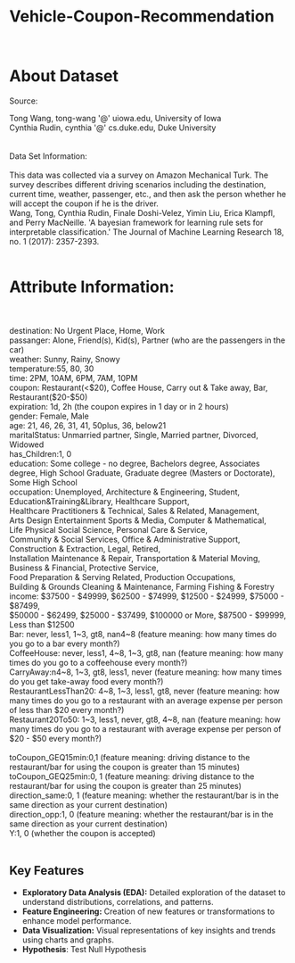 # Vehicle-Coupon-Recommendation<br><br>
# About Dataset
Source:

Tong Wang, tong-wang '@' uiowa.edu, University of Iowa<br>
Cynthia Rudin, cynthia '@' cs.duke.edu, Duke University<br>
<br><br>
Data Set Information:
<br><br>
This data was collected via a survey on Amazon Mechanical Turk. The survey describes different driving scenarios including the destination, current time, weather, passenger, etc., and then ask the person whether he will accept the coupon if he is the driver. <br>
Wang, Tong, Cynthia Rudin, Finale Doshi-Velez, Yimin Liu, Erica Klampfl, and Perry MacNeille. 'A bayesian framework for learning rule sets for interpretable classification.' The Journal of Machine Learning Research 18, no. 1 (2017): 2357-2393.
<br><br>
# Attribute Information:
<br><br>
destination: No Urgent Place, Home, Work<br>
passanger: Alone, Friend(s), Kid(s), Partner (who are the passengers in the car)<br>
weather: Sunny, Rainy, Snowy<br>
temperature:55, 80, 30<br>
time: 2PM, 10AM, 6PM, 7AM, 10PM<br>
coupon: Restaurant(<$20), Coffee House, Carry out & Take away, Bar, Restaurant($20-$50)<br>
expiration: 1d, 2h (the coupon expires in 1 day or in 2 hours)<br>
gender: Female, Male<br>
age: 21, 46, 26, 31, 41, 50plus, 36, below21<br>
maritalStatus: Unmarried partner, Single, Married partner, Divorced, Widowed<br>
has_Children:1, 0<br>
education: Some college - no degree, Bachelors degree, Associates degree, High School Graduate, Graduate degree (Masters or Doctorate), Some High School<br>
occupation: Unemployed, Architecture & Engineering, Student,<br>
Education&Training&Library, Healthcare Support,<br>
Healthcare Practitioners & Technical, Sales & Related, Management,<br>
Arts Design Entertainment Sports & Media, Computer & Mathematical,<br>
Life Physical Social Science, Personal Care & Service,<br>
Community & Social Services, Office & Administrative Support,<br>
Construction & Extraction, Legal, Retired,<br>
Installation Maintenance & Repair, Transportation & Material Moving,<br>
Business & Financial, Protective Service,<br>
Food Preparation & Serving Related, Production Occupations,<br>
Building & Grounds Cleaning & Maintenance, Farming Fishing & Forestry<br>
income: $37500 - $49999, $62500 - $74999, $12500 - $24999, $75000 - $87499,<br>
$50000 - $62499, $25000 - $37499, $100000 or More, $87500 - $99999, Less than $12500<br>
Bar: never, less1, 1~3, gt8, nan4~8 (feature meaning: how many times do you go to a bar every month?)<br>
CoffeeHouse: never, less1, 4~8, 1~3, gt8, nan (feature meaning: how many times do you go to a coffeehouse every month?)<br>
CarryAway:n4~8, 1~3, gt8, less1, never (feature meaning: how many times do you get take-away food every month?)<br>
RestaurantLessThan20: 4~8, 1~3, less1, gt8, never (feature meaning: how many times do you go to a restaurant with an average expense per person of less than $20 every month?)<br>
Restaurant20To50: 1~3, less1, never, gt8, 4~8, nan (feature meaning: how many times do you go to a restaurant with average expense per person of $20 - $50 every month?)<br><br>
toCoupon_GEQ15min:0,1 (feature meaning: driving distance to the restaurant/bar for using the coupon is greater than 15 minutes)<br>
toCoupon_GEQ25min:0, 1 (feature meaning: driving distance to the restaurant/bar for using the coupon is greater than 25 minutes)<br>
direction_same:0, 1 (feature meaning: whether the restaurant/bar is in the same direction as your current destination)<br>
direction_opp:1, 0 (feature meaning: whether the restaurant/bar is in the same direction as your current destination)<br>
Y:1, 0 (whether the coupon is accepted)<br><br>
## Key Features

- **Exploratory Data Analysis (EDA):** Detailed exploration of the dataset to understand distributions, correlations, and patterns.
- **Feature Engineering:** Creation of new features or transformations to enhance model performance.
- **Data Visualization:** Visual representations of key insights and trends using charts and graphs.
- **Hypothesis**: Test Null Hypothesis

